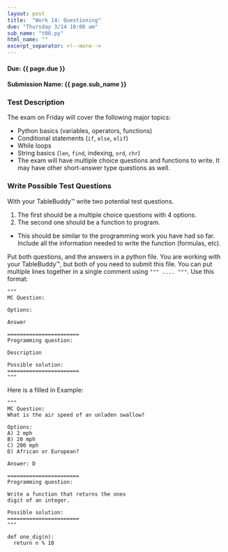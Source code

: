 ```yaml
---
layout: post
title:  "Work 14: Questioning"
due: "Thursday 3/14 10:00 am"
sub_name: "t00.py"
html_name: ""
excerpt_separator: <!--more-->
---
```


#### Due: {{ page.due }}
#### Submission Name: {{ page.sub_name }}

### Test Description
The exam on Friday will cover the following major topics:
- Python basics (variables, operators, functions)
- Conditional statements (`if`, `else`, `elif`)
- While loops
- String basics (`len`, `find`, indexing, `ord`, `chr`)
- The exam will have multiple choice questions and functions to write. It may have other short-answer type questions as well.

### Write Possible Test Questions
With your TableBuddy™ write two potential test questions.
1. The first should be a multiple choice questions with 4 options.
2. The second one should be a function to program.
  - This should be similar to the programming work you have had so far. Include all the information needed to write the function (formulas, etc).

Put both questions, and the answers in a python file. You are working with your TableBuddy™, but both of you need to submit this file. You can put multiple lines together in a single comment using `""" .... """`. Use this format:

```
"""
MC Question:

Options:

Answer

=======================
Programming question:

Description

Possible solution:
=======================
"""
```

Here is a filled in Example:
```
"""
MC Question:
What is the air speed of an unladen swallow?

Options:
A) 2 mph
B) 20 mph
C) 200 mph
D) African or European?

Answer: D

=======================
Programming question:

Write a function that returns the ones
digit of an integer.

Possible solution:
=======================
"""

def one_dig(n):
  return n % 10
```
